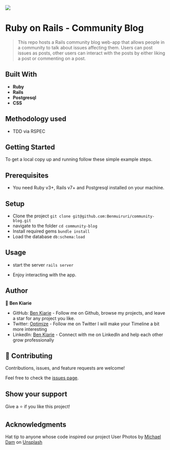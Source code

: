 ![](https://img.shields.io/badge/Microverse-blueviolet)
# Ruby on Rails - Community Blog

> This repo hosts a Rails community blog web-app that allows people in a community to talk about issues affecting them. Users can post issues as posts, other users can interact with the posts by either liking a post or commenting on a post. 

## Built With

- **Ruby**
- **Rails**
- **Postgresql**
- **CSS**

## Methodology used 
- TDD via RSPEC
  
## Getting Started
To get a local copy up and running follow these simple example steps.


## Prerequisites

- You need Ruby v3+, Rails v7+ and Postgresql installed on your machine.

## Setup

- Clone the project `git clone git@github.com:Benmuiruri/community-blog.git`
- navigate to the folder `cd community-blog`
- Install required gems `bundle install`
- Load the database `db:schema:load`

## Usage
- start the server `rails server`

- Enjoy interacting with the app.

## Author

👤 **Ben Kiarie**

- GitHub: [Ben Kiarie](https://github.com/Benmuiruri) - Follow me on Github, browse my projects, and leave a star for any project you like.
- Twitter: [Optimize](https://twitter.com/_optimize) - Follow me on Twitter I will make your Timeline a bit more interesting
- LinkedIn: [Ben Kiarie](https://www.linkedin.com/in/benjamin-kiarie-180b66149/) - Connect with me on LinkedIn and help each other grow professionally

## 🤝 Contributing

Contributions, issues, and feature requests are welcome!

Feel free to check the [issues page](https://github.com/Benmuiruri/community-blog/issues).

## Show your support

Give a ⭐️ if you like this project!

## Acknowledgments
Hat tip to anyone whose code inspired our project
User Photos by <a href="https://unsplash.com/@michaeldam?utm_source=unsplash&utm_medium=referral&utm_content=creditCopyText">Michael Dam</a> on <a href="https://unsplash.com/s/photos/user?utm_source=unsplash&utm_medium=referral&utm_content=creditCopyText">Unsplash</a>
  